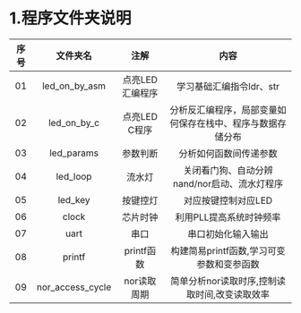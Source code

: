 # 1.程序文件夹说明
| 序号 | 文件夹名 | 注解 | 内容 | 
| :---: | :---: | :---: | :---: | 
| 01 | led_on_by_asm | 点亮LED汇编程序 | 学习基础汇编指令ldr、str | 
| 02 | led_on_by_c | 点亮LED C程序| 分析反汇编程序，局部变量如何保存在栈中、程序与数据存储分布 |
| 03 | led_params | 参数判断 | 分析如何函数间传递参数 | 
| 04 | led_loop | 流水灯 | 关闭看门狗、自动分辨nand/nor启动、流水灯程序 | 
| 05 | led_key | 按键控灯 | 对应按键控制对应LED | 
| 06 | clock | 芯片时钟 | 利用PLL提高系统时钟频率 |
| 07 | uart | 串口 | 串口初始化输入输出 | 
| 08 | printf | printf函数 | 构建简易printf函数,学习可变参数和变参函数 | 
| 09 | nor_access_cycle | nor读取周期 | 简单分析nor读取时序,控制读取时间,改变读取效率 | 
